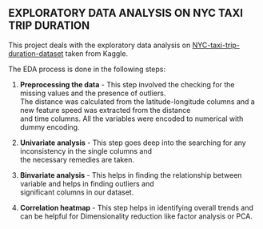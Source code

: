 ## EXPLORATORY DATA ANALYSIS ON NYC TAXI TRIP DURATION ##

This project deals with the exploratory data analysis on [NYC-taxi-trip-duration-dataset](https://www.kaggle.com/competitions/nyc-taxi-trip-duration/data) taken from Kaggle.

The EDA process is done in the following steps:

1. **Preprocessing the data** - This step involved the checking for the missing values and the presence of outliers.\
The distance was calculated from the latitude-longitude columns and a new feature speed was extracted from the distance\
and time columns. All the variables were encoded to numerical with dummy encoding.

2. **Univariate analysis** - This step goes deep into the searching for any inconsistency in the single columns and\
the necessary remedies are taken.

3. **Binvariate analysis** - This helps in finding the relationship between variable and helps in finding outliers and\
significant columns in our dataset.

4. **Correlation heatmap** - This step helps in identifying overall trends and can be helpful for Dimensionality reduction
like factor analysis or PCA.
